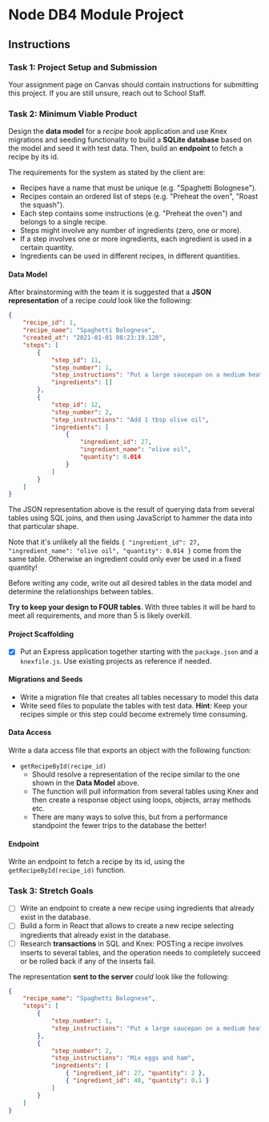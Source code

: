 # Node DB4 Module Project

## Instructions

### Task 1: Project Setup and Submission

Your assignment page on Canvas should contain instructions for submitting this project. If you are still unsure, reach out to School Staff.

### Task 2: Minimum Viable Product

Design the **data model** for a _recipe book_ application and use Knex migrations and seeding functionality to build a **SQLite database** based on the model and seed it with test data. Then, build an **endpoint** to fetch a recipe by its id.

The requirements for the system as stated by the client are:

-   Recipes have a name that must be unique (e.g. "Spaghetti Bolognese").
-   Recipes contain an ordered list of steps (e.g. "Preheat the oven", "Roast the squash").
-   Each step contains some instructions (e.g. "Preheat the oven") and belongs to a single recipe.
-   Steps might involve any number of ingredients (zero, one or more).
-   If a step involves one or more ingredients, each ingredient is used in a certain quantity.
-   Ingredients can be used in different recipes, in different quantities.

#### Data Model

After brainstorming with the team it is suggested that a **JSON representation** of a recipe _could_ look like the following:

```json
{
	"recipe_id": 1,
	"recipe_name": "Spaghetti Bolognese",
	"created_at": "2021-01-01 08:23:19.120",
	"steps": [
		{
			"step_id": 11,
			"step_number": 1,
			"step_instructions": "Put a large saucepan on a medium heat",
			"ingredients": []
		},
		{
			"step_id": 12,
			"step_number": 2,
			"step_instructions": "Add 1 tbsp olive oil",
			"ingredients": [
				{
					"ingredient_id": 27,
					"ingredient_name": "olive oil",
					"quantity": 0.014
				}
			]
		}
	]
}
```

The JSON representation above is the result of querying data from several tables using SQL joins, and then using JavaScript to hammer the data into that particular shape.

Note that it's unlikely all the fields `{ "ingredient_id": 27, "ingredient_name": "olive oil", "quantity": 0.014 }` come from the same table. Otherwise an ingredient could only ever be used in a fixed quantity!

Before writing any code, write out all desired tables in the data model and determine the relationships between tables.

**Try to keep your design to FOUR tables**. With three tables it will be hard to meet all requirements, and more than 5 is likely overkill.

#### Project Scaffolding

-   [x] Put an Express application together starting with the `package.json` and a `knexfile.js`. Use existing projects as reference if needed.

#### Migrations and Seeds

-   Write a migration file that creates all tables necessary to model this data
-   Write seed files to populate the tables with test data. **Hint**: Keep your recipes simple or this step could become extremely time consuming.

#### Data Access

Write a data access file that exports an object with the following function:

-   `getRecipeById(recipe_id)`
    -   Should resolve a representation of the recipe similar to the one shown in the **Data Model** above.
    -   The function will pull information from several tables using Knex and then create a response object using loops, objects, array methods etc.
    -   There are many ways to solve this, but from a performance standpoint the fewer trips to the database the better!

#### Endpoint

Write an endpoint to fetch a recipe by its id, using the `getRecipeById(recipe_id)` function.

### Task 3: Stretch Goals

-   [ ] Write an endpoint to create a new recipe using ingredients that already exist in the database.
-   [ ] Build a form in React that allows to create a new recipe selecting ingredients that already exist in the database.
-   [ ] Research **transactions** in SQL and Knex: POSTing a recipe involves inserts to several tables, and the operation needs to completely succeed or be rolled back if any of the inserts fail.

The representation **sent to the server** _could_ look like the following:

```json
{
	"recipe_name": "Spaghetti Bolognese",
	"steps": [
		{
			"step_number": 1,
			"step_instructions": "Put a large saucepan on a medium heat"
		},
		{
			"step_number": 2,
			"step_instructions": "Mix eggs and ham",
			"ingredients": [
				{ "ingredient_id": 27, "quantity": 2 },
				{ "ingredient_id": 48, "quantity": 0.1 }
			]
		}
	]
}
```
